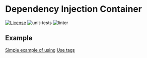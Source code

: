 # Dependency Injection Container

<a href="https://opensource.org/licenses/Apache-2.0" rel="nofollow"><img src="https://img.shields.io/badge/license-Apache%202-blue" alt="License" style="max-width:100%;"></a>
![unit-tests](https://github.com/chatex-com/dependency-injection/workflows/unit-tests/badge.svg)
![linter](https://github.com/chatex-com/dependency-injection/workflows/linter/badge.svg)

## Example

[Simple example of using](/examples/simple/main.go)
[Use tags](/examples/tags/main.go)

